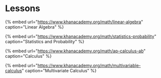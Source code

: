 # Lessons

{% embed url="https://www.khanacademy.org/math/linear-algebra" caption="Linear Algebra" %}

{% embed url="https://www.khanacademy.org/math/statistics-probability" caption="Statistics and Probability" %}

{% embed url="https://www.khanacademy.org/math/ap-calculus-ab" caption="Calculus" %}

{% embed url="https://www.khanacademy.org/math/multivariable-calculus" caption="Multivariate Calculus" %}
